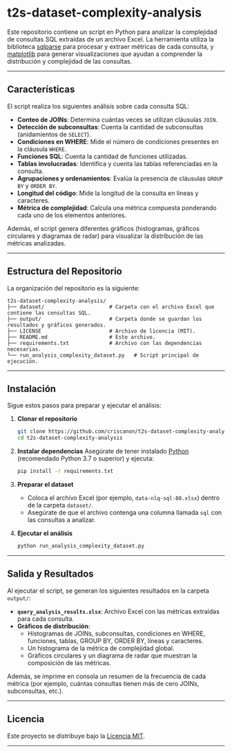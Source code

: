 # t2s-dataset-complexity-analysis

Este repositorio contiene un script en Python para analizar la complejidad de consultas SQL extraídas de un archivo Excel. La herramienta utiliza la biblioteca [sqlparse](https://github.com/andialbrecht/sqlparse) para procesar y extraer métricas de cada consulta, y [matplotlib](https://matplotlib.org/) para generar visualizaciones que ayudan a comprender la distribución y complejidad de las consultas.

---

## Características

El script realiza los siguientes análisis sobre cada consulta SQL:

- **Conteo de JOINs**: Determina cuántas veces se utilizan cláusulas `JOIN`.
- **Detección de subconsultas**: Cuenta la cantidad de subconsultas (anidamientos de `SELECT`).
- **Condiciones en WHERE**: Mide el número de condiciones presentes en la cláusula `WHERE`.
- **Funciones SQL**: Cuenta la cantidad de funciones utilizadas.
- **Tablas involucradas**: Identifica y cuenta las tablas referenciadas en la consulta.
- **Agrupaciones y ordenamientos**: Evalúa la presencia de cláusulas `GROUP BY` y `ORDER BY`.
- **Longitud del código**: Mide la longitud de la consulta en líneas y caracteres.
- **Métrica de complejidad**: Calcula una métrica compuesta ponderando cada uno de los elementos anteriores.

Además, el script genera diferentes gráficos (histogramas, gráficos circulares y diagramas de radar) para visualizar la distribución de las métricas analizadas.

---

## Estructura del Repositorio

La organización del repositorio es la siguiente:

```
t2s-dataset-complexity-analysis/
├── dataset/                     # Carpeta con el archivo Excel que contiene las consultas SQL.
├── output/                      # Carpeta donde se guardan los resultados y gráficos generados.
├── LICENSE                      # Archivo de licencia (MIT).
├── README.md                    # Este archivo.
├── requirements.txt             # Archivo con las dependencias necesarias.
└── run_analysis_complexity_dataset.py   # Script principal de ejecución.
```

---

## Instalación

Sigue estos pasos para preparar y ejecutar el análisis:

1. **Clonar el repositorio**
   ```sh
   git clone https://github.com/criscanon/t2s-dataset-complexity-analysis.git
   cd t2s-dataset-complexity-analysis
   ```

2. **Instalar dependencias**
   Asegúrate de tener instalado [Python](https://www.python.org/) (recomendado Python 3.7 o superior) y ejecuta:
   ```sh
   pip install -r requirements.txt
   ```

3. **Preparar el dataset**
   - Coloca el archivo Excel (por ejemplo, `data-nlq-sql-80.xlsx`) dentro de la carpeta `dataset/`.
   - Asegúrate de que el archivo contenga una columna llamada `sql` con las consultas a analizar.

4. **Ejecutar el análisis**
   ```sh
   python run_analysis_complexity_dataset.py
   ```

---

## Salida y Resultados

Al ejecutar el script, se generan los siguientes resultados en la carpeta `output/`:

- **`query_analysis_results.xlsx`**: Archivo Excel con las métricas extraídas para cada consulta.
- **Gráficos de distribución**:
  - Histogramas de JOINs, subconsultas, condiciones en WHERE, funciones, tablas, GROUP BY, ORDER BY, líneas y caracteres.
  - Un histograma de la métrica de complejidad global.
  - Gráficos circulares y un diagrama de radar que muestran la composición de las métricas.

Además, se imprime en consola un resumen de la frecuencia de cada métrica (por ejemplo, cuántas consultas tienen más de cero JOINs, subconsultas, etc.).

---

## Licencia

Este proyecto se distribuye bajo la [Licencia MIT](LICENSE).

---
